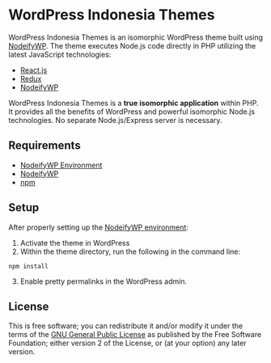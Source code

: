 # WordPress Indonesia Themes

WordPress Indonesia Themes is an isomorphic WordPress theme built using [NodeifyWP](https://github.com/10up/nodeifywp). The theme executes Node.js code directly in PHP utilizing the latest JavaScript technologies:

* [React.js](https://facebook.github.io/react/)
* [Redux](http://redux.js.org/docs/introduction/)
* [NodeifyWP](https://github.com/10up/nodeifywp/)


WordPress Indonesia Themes is a __true isomorphic application__ within PHP. It provides all the benefits of WordPress and powerful isomorphic Node.js technologies. No separate Node.js/Express server is necessary.

## Requirements

* [NodeifyWP Environment](https://github.com/10up/nodeifywp-environment)
* [NodeifyWP](https://github.com/10up/nodeifywp)
* [npm](https://www.npmjs.com/)

## Setup

After properly setting up the [NodeifyWP environment](https://github.com/10up/nodeifywp-environment):

1. Activate the theme in WordPress
2. Within the theme directory, run the following in the command line:

  `npm install`

3. Enable pretty permalinks in the WordPress admin.

## License

This is free software; you can redistribute it and/or modify it under the terms of the [GNU General Public License](http://www.gnu.org/licenses/gpl-2.0.html) as published by the Free Software Foundation; either version 2 of the License, or (at your option) any later version.
